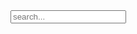 <!-- Html Elements for Search -->
<div id="search-container">
  
<input type="text" id="search-input" placeholder="search...">

<ul id="results-container"></ul>

</div>

<!-- Script pointing to search-script.js -->
<script src="js/search-script.js" type="text/javascript"></script>

<!-- Configuration -->
<script>
  
SimpleJekyllSearch({

  searchInput: document.getElementById('search-input'),
  
  resultsContainer: document.getElementById('results-container'),
  
  json: 'search.json'
  
})

</script>
